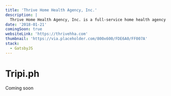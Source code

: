 ```yaml
---
title: 'Thrive Home Health Agency, Inc.'
description: |
  Thrive Home Health Agency, Inc. is a full-service home health agency that is dedicated to serve and offer the best quality and compassionate home health care.
date: '2018-01-21'
comingSoon: true
websiteLink: 'https://thrivehha.com'
thumbnail: 'https://via.placeholder.com/800x600/FDE6A0/FF007A'
stack:
  - GatsbyJS
---
```


# Tripi.ph

Coming soon
